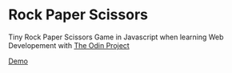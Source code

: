 # Rock Paper Scissors

Tiny Rock Paper Scissors Game in Javascript when learning Web Developement with [The Odin Project](./https://www.theodinproject.com/)

[Demo](https://tracy2811.github.io/rock-paper-scissors/)


